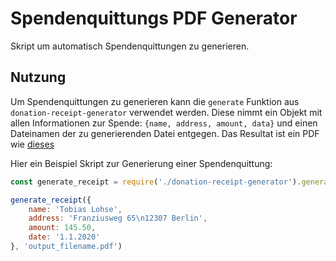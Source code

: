 # Spendenquittungs PDF Generator

Skript um automatisch Spendenquittungen zu generieren.

## Nutzung

Um Spendenquittungen zu generieren kann die `generate` Funktion aus `donation-receipt-generator` verwendet werden. Diese nimmt ein Objekt mit allen Informationen zur Spende: `{name, address, amount, data}` und einen Dateinamen der zu generierenden Datei entgegen. Das Resultat ist ein PDF wie [dieses](example.pdf)

Hier ein Beispiel Skript zur Generierung einer Spendenquittung:

```js
const generate_receipt = require('./donation-receipt-generator').generate

generate_receipt({
    name: 'Tobias Lohse',
    address: 'Franziusweg 65\n12307 Berlin',
    amount: 145.50,
    date: '1.1.2020'
}, 'output_filename.pdf')
```
